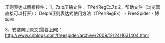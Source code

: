 正则表达式解析控件：
1，7zip压缩文件：
  TPerlRegEx.7z
2，帮助文件（浏览器直接可以打开）：
   Delphi正则表达式使用方法（TPerlRegEx） - FreeSpider - 博客园

3，安装帮助原文(需要上网)：
   http://www.cnblogs.com/freespider/archive/2009/12/24/1631404.html
